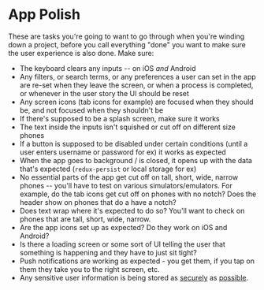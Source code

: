 # App Polish

These are tasks you're going to want to go through when you're winding down a project, before you call everything "done" you want to make sure the user experience is also done. Make sure:

- The keyboard clears any inputs -- on iOS _and_ Android
- Any filters, or search terms, or any preferences a user can set in the app are re-set when they leave the screen, or when a process is completed, or whenever in the user story the UI should be reset
- Any screen icons (tab icons for example) are focused when they should be, and not focused when they shouldn't be
- If there's supposed to be a splash screen, make sure it works
- The text inside the inputs isn't squished or cut off on different size phones
- If a button is supposed to be disabled under certain conditions (until a user enters username or password for ex) it works as expected
- When the app goes to background / is closed, it opens up with the data that's expected (`redux-persist` or local storage for ex)
- No essential parts of the app get cut off on tall, short, wide, narrow phones -- you'll have to test on various simulators/emulators. For example, do the tab icons get cut off on phones with no notch? Does the header show on phones that do a have a notch?
- Does text wrap where it's expected to do so? You'll want to check on phones that are tall, short, wide, narrow.
- Are the app icons set up as expected? Do they work on iOS and Android?
- Is there a loading screen or some sort of UI telling the user that something is happening and they have to just sit tight?
- Push notifications are working as expected - you get them, if you tap on them they take you to the right screen, etc.
- Any sensitive user information is being stored as [securely](https://reactnative.dev/docs/security) as [possible](https://github.com/mCodex/react-native-sensitive-info).
 
